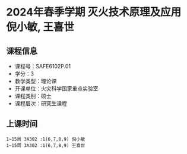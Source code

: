 # 2024年春季学期 灭火技术原理及应用 倪小敏, 王喜世






## 课程信息

- 课程号：SAFE6102P.01
- 学分：3
- 教学类型：理论课
- 开课单位：火灾科学国家重点实验室
- 课程类别：硕士
- 课程层次：研究生课程

## 上课时间

```
1~15周 3A302 :1(6,7,8,9) 倪小敏
1~15周 3A302 :1(6,7,8,9) 王喜世
```

